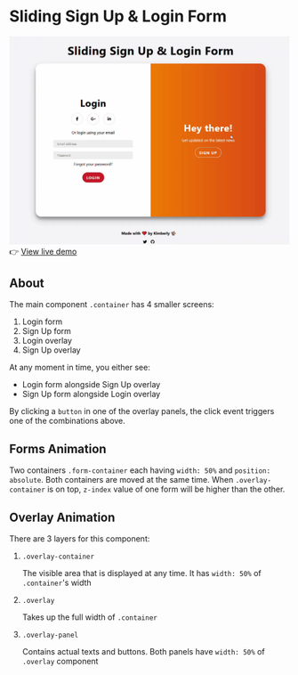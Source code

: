 # Sliding Sign Up & Login Form

![Sliding sign up & login form](../00-assets/images/projects/markdown/03-sliding-sign-up-login-form.gif)
👉 [View live demo](https://vanillajs-only.netlify.app/03-sliding-sign-up-login-form)

## About

The main component `.container` has 4 smaller screens:

1. Login form
2. Sign Up form
3. Login overlay
4. Sign Up overlay

At any moment in time, you either see:

- Login form alongside Sign Up overlay
- Sign Up form alongside Login overlay

By clicking a `button` in one of the overlay panels, the click event triggers one of the combinations above.

## Forms Animation

Two containers `.form-container` each having `width: 50%` and `position: absolute`. Both containers are moved at the same time. When `.overlay-container` is on top, `z-index` value of one form will be higher than the other.

## Overlay Animation

There are 3 layers for this component:

1. `.overlay-container`

   The visible area that is displayed at any time. It has `width: 50%` of `.container`'s width

2. `.overlay`

   Takes up the full width of `.container`

3. `.overlay-panel`

   Contains actual texts and buttons. Both panels have `width: 50%` of `.overlay` component
